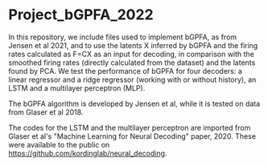 # Project_bGPFA_2022

In this repository, we include files used to implement bGPFA, as from Jensen et al 2021, and to use 
the latents X inferred by bGPFA and the firing rates calculated as F=CX as an input for decoding, 
in comparison with the smoothed firing rates (directly calculated from the dataset) and the latents 
found by PCA. We test the performance of bGPFA for four decoders: a linear regressor and a ridge regressor
(working with or without history), an LSTM and a multilayer perceptron (MLP). 


The bGPFA algorithm is developed by Jensen et al, while it is tested on data from Glaser et al 2018. 

The codes for the LSTM and the multilayer perceptron are imported from Glaser et al's "Machine Learning
for Neural Decoding" paper, 2020. These were available to the public on https://github.com/kordinglab/neural_decoding.

